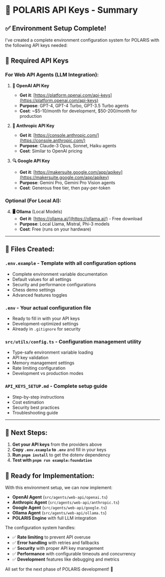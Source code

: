 # 🔑 POLARIS API Keys - Summary

## ✅ **Environment Setup Complete!**

I've created a complete environment configuration system for POLARIS with the following API keys needed:

## 🔑 **Required API Keys**

### **For Web API Agents (LLM Integration):**

1. **🤖 OpenAI API Key**
   - **Get it**: [https://platform.openai.com/api-keys](https://platform.openai.com/api-keys)
   - **Purpose**: GPT-4, GPT-4 Turbo, GPT-3.5 Turbo agents
   - **Cost**: ~$5-10/month for development, $50-200/month for production

2. **🧠 Anthropic API Key**
   - **Get it**: [https://console.anthropic.com/](https://console.anthropic.com/)
   - **Purpose**: Claude-3 Opus, Sonnet, Haiku agents
   - **Cost**: Similar to OpenAI pricing

3. **🔍 Google API Key**
   - **Get it**: [https://makersuite.google.com/app/apikey](https://makersuite.google.com/app/apikey)
   - **Purpose**: Gemini Pro, Gemini Pro Vision agents
   - **Cost**: Generous free tier, then pay-per-token

### **Optional (For Local AI):**

4. **🖥️ Ollama** (Local Models)
   - **Get it**: [https://ollama.ai/](https://ollama.ai/) - Free download
   - **Purpose**: Local Llama, Mistral, Phi-3 models
   - **Cost**: Free (runs on your hardware)

---

## 📁 **Files Created:**

### **`.env.example`** - Template with all configuration options

- Complete environment variable documentation
- Default values for all settings
- Security and performance configurations
- Chess demo settings
- Advanced features toggles

### **`.env`** - Your actual configuration file

- Ready to fill in with your API keys
- Development-optimized settings
- Already in `.gitignore` for security

### **`src/utils/config.ts`** - Configuration management utility

- Type-safe environment variable loading
- API key validation
- Memory management settings
- Rate limiting configuration
- Development vs production modes

### **`API_KEYS_SETUP.md`** - Complete setup guide

- Step-by-step instructions
- Cost estimation
- Security best practices
- Troubleshooting guide

---

## 🚀 **Next Steps:**

1. **Get your API keys** from the providers above
2. **Copy `.env.example` to `.env`** and fill in your keys
3. **Run `pnpm install`** to get the dotenv dependency
4. **Test with `pnpm run example:foundation`**

## 🎯 **Ready for Implementation:**

With this environment setup, we can now implement:

- **OpenAI Agent** (`src/agents/web-api/openai.ts`)
- **Anthropic Agent** (`src/agents/web-api/anthropic.ts`)
- **Google Agent** (`src/agents/web-api/google.ts`)
- **Ollama Agent** (`src/agents/web-api/ollama.ts`)
- **POLARIS Engine** with full LLM integration

The configuration system handles:

- ✅ **Rate limiting** to prevent API overuse
- ✅ **Error handling** with retries and fallbacks
- ✅ **Security** with proper API key management
- ✅ **Performance** with configurable timeouts and concurrency
- ✅ **Development** features like debugging and metrics

All set for the next phase of POLARIS development! 🌟
